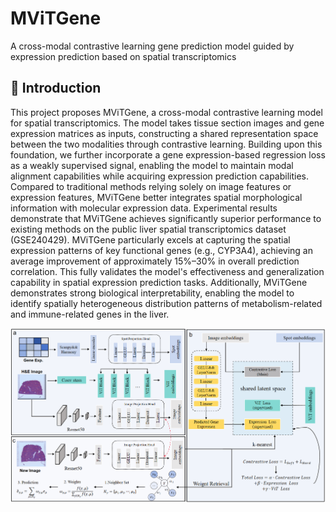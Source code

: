 # MViTGene
A cross-modal contrastive learning gene prediction model guided by expression prediction based on spatial transcriptomics
## 🧬 Introduction

This project proposes MViTGene, a cross-modal contrastive learning model for spatial transcriptomics.  The model takes tissue section images and gene expression matrices as inputs, constructing a shared representation space between the two modalities through contrastive learning.  Building upon this foundation, we further incorporate a gene expression-based regression loss as a weakly supervised signal, enabling the model to maintain modal alignment capabilities while acquiring expression prediction capabilities.  Compared to traditional methods relying solely on image features or expression features, MViTGene better integrates spatial morphological information with molecular expression data.
Experimental results demonstrate that MViTGene achieves significantly superior performance to existing methods on the public liver spatial transcriptomics dataset (GSE240429). MViTGene particularly excels at capturing the spatial expression patterns of key functional genes (e.g., CYP3A4), achieving an average improvement of approximately 15%–30% in overall prediction correlation.  This fully validates the model's effectiveness and generalization capability in spatial expression prediction tasks.  Additionally, MViTGene demonstrates strong biological interpretability, enabling the model to identify spatially heterogeneous distribution patterns of metabolism-related and immune-related genes in the liver.

<img src="./MViTGene.png" width="900">


